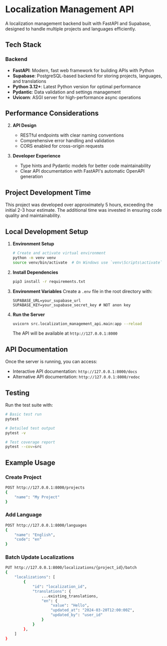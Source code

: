 # Localization Management API

A localization management backend built with FastAPI and Supabase, designed to handle multiple projects and languages efficiently.

## Tech Stack

### Backend
- **FastAPI**: Modern, fast web framework for building APIs with Python
- **Supabase**: PostgreSQL-based backend for storing projects, languages, and translations
- **Python 3.12+**: Latest Python version for optimal performance
- **Pydantic**: Data validation and settings management
- **Uvicorn**: ASGI server for high-performance async operations

## Performance Considerations

2. **API Design**
   - RESTful endpoints with clear naming conventions
   - Comprehensive error handling and validation
   - CORS enabled for cross-origin requests

3. **Developer Experience**
   - Type hints and Pydantic models for better code maintainability
   - Clear API documentation with FastAPI's automatic OpenAPI generation

## Project Development Time

This project was developed over approximately 5 hours, exceeding the initial 2-3 hour estimate. The additional time was invested in ensuring code quality and maintainability.

## Local Development Setup

1. **Environment Setup**
   ```bash
   # Create and activate virtual environment
   python -m venv venv
   source venv/bin/activate  # On Windows use `venv\Scripts\activate`
   ```

2. **Install Dependencies**
   ```bash
   pip3 install -r requirements.txt
   ```

3. **Environment Variables**
   Create a `.env` file in the root directory with:
   ```
   SUPABASE_URL=your_supabase_url
   SUPABASE_KEY=your_supabase_secret_key # NOT anon key
   ```

4. **Run the Server**
   ```bash
   uvicorn src.localization_management_api.main:app --reload
   ```
   The API will be available at `http://127.0.0.1:8000`

## API Documentation

Once the server is running, you can access:
- Interactive API documentation: `http://127.0.0.1:8000/docs`
- Alternative API documentation: `http://127.0.0.1:8000/redoc`

## Testing

Run the test suite with:
```bash
# Basic test run
pytest

# Detailed test output
pytest -v

# Test coverage report
pytest --cov=src
```

## Example Usage

### Create Project
```bash
POST http://127.0.0.1:8000/projects
{
    "name": "My Project"
}
```

### Add Language
```bash
POST http://127.0.0.1:8000/languages
{
    "name": "English",
    "code": "en"
}
```

### Batch Update Localizations
```bash
PUT http://127.0.0.1:8000/localizations/{project_id}/batch
{
    "localizations": [
        {
            "id": "localization_id",
            "translations": {
                ...existing_translations,
                "en": {
                    "value": "Hello",
                    "updated_at": "2024-03-20T12:00:00Z",
                    "updated_by": "user_id"
                }
            }
        },
    ]
}
```
